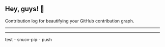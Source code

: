 ## Hey, guys! 👋

Contribution log for beautifying your GitHub contribution graph.

---



---

test - snucv-pip - push